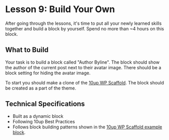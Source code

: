 # Lesson 9: Build Your Own

After going through the lessons, it's time to put all your newly learned skills together and build a block by yourself. Spend no more than ~4 hours on this block.

## What to Build

Your task is to build a block called "Author Byline". The block should show the author of the current post next to their avatar image. There should be a block setting for hiding the avatar image.

To start you should make a clone of the [10up WP Scaffold](https://github.com/10up/wp-scaffold). The block should be created as a part of the theme.

## Technical Specifications

* Built as a dynamic block
* Following 10up Best Practices
* Follows block building patterns shown in the [10up WP Scaffold example block](https://github.com/10up/wp-scaffold/tree/trunk/themes/tenup-theme/includes/blocks/example-block).
